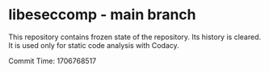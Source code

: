 # libeseccomp - main branch

This repository contains frozen state of the repository.
Its history is cleared. It is used only for static code
analysis with Codacy.

Commit Time: 1706768517
